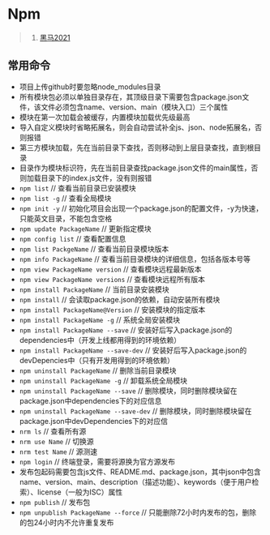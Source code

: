 # Npm
>1. [黑马2021](https://www.bilibili.com/video/BV1a34y167AZ?spm_id_from=333.999.0.0 "npm")

## 常用命令
+ 项目上传github时要忽略node_modules目录
+ 所有模块包必须以单独目录存在，其顶级目录下需要包含package.json文件，该文件必须包含name、version、main（模块入口）三个属性
+ 模块在第一次加载会被缓存，内置模块加载优先级最高
+ 导入自定义模块时省略拓展名，则会自动尝试补全js、json、node拓展名，否则报错
+ 第三方模块加载，先在当前目录下查找，否则移动到上层目录查找，直到根目录
+ 目录作为模块标识符，先在当前目录查找package.json文件的main属性，否则加载目录下的index.js文件，没有则报错
+ `npm list`	// 查看当前目录已安装模块
+ `npm list -g`	// 查看全局模块
+ `npm init -y`	// 初始化项目会出现一个package.json的配置文件，-y为快速，只能英文目录，不能包含空格
+ `npm update PackageName`	// 更新指定模块
+ `npm config list`	// 查看配置信息
+ `npm list PackgeName`	// 查看当前目录模块版本
+ `npm info PackageName`	// 查看当前目录模块的详细信息，包括各版本号等
+ `npm view PackageName version`	// 查看模块远程最新版本
+ `npm view PackageName versions`	// 查看模块远程所有版本
+ `npm install PackageName` // 当前目录安装模块
+ `npm install`	// 会读取package.json的依赖，自动安装所有模块
+ `npm install PackageName@Version`	// 安装模块的指定版本
+ `npm install PackageName -g`	// 系统全局安装模块
+ `npm install PackageName --save`	// 安装好后写入package.json的dependencies中（开发上线都用得到的环境依赖）
+ `npm install PackageName --save-dev`	// 安装好后写入package.json的devDepencies中（只有开发用得到的环境依赖）
+ `npm uninstall PackageName`	// 删除当前目录模块
+ `npm uninstall PackageName -g`	// 卸载系统全局模块
+ `npm uninstall PackageName --save`	// 删除模块，同时删除模块留在package.json中dependencies下的对应信息
+ `npm uninstall PackageName --save-dev`	// 删除模块，同时删除模块留在package.json中devDependencies下的对应信
+ `nrm ls`	// 查看所有源
+ `nrm use Name`	// 切换源	
+ `nrm test Name`	// 源测速
+ `npm login`	// 终端登录，需要将源换为官方源发布
+ 发布包起码需要包含js文件、README.md、package.json，其中json中包含name、version、main、description（描述功能）、keywords（便于用户检索）、license（一般为ISC）属性
+ `npm publish`	// 发布包
+ `npm unpublish PackageName --force`	// 只能删除72小时内发布的包，删除的包24小时内不允许重复发布